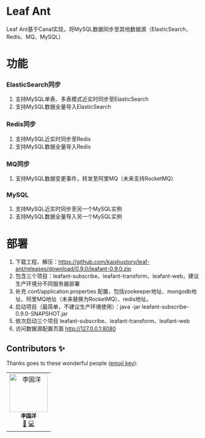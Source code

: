 # Leaf Ant
Leaf Ant基于Canal实现，将MySQL数据同步至其他数据源（ElasticSearch、Redis、MQ、MySQL）
# 功能
### ElasticSearch同步
1. 支持MySQL单表、多表模式近实时同步至ElasticSearch
2. 支持MySQL数据全量导入ElasticSearch
### Redis同步
1. 支持MySQL近实时同步至Redis
2. 支持MySQL数据全量导入Redis
### MQ同步
1. 支持MySQL数据变更事件，转发至阿里MQ（未来支持RocketMQ）
### MySQL
1. 支持MySQL近实时同步至另一个MySQL实例
2. 支持MySQL数据全量导入另一个MySQL实例
# 部署
1. 下载工程、解压：https://github.com/kaishustory/leaf-ant/releases/download/0.9.0/leafant-0.9.0.zip
2. 包含三个项目：leafant-subscribe、leafant-transform、leafant-web，建议生产环境分不同服务器部署
3. 补充 conf/application.properties 配置，包括zookeeper地址、mongodb地址、阿里MQ地址（未来替换为RocketMQ）、redis地址。
4. 启动项目（最简单，不建议生产环境使用）：java -jar leafant-subscribe-0.9.0-SNAPSHOT.jar
5. 依次启动三个项目 leafant-subscribe、leafant-transform、leafant-web
6. 访问数据源配置页面 http://127.0.0.1:8080

## Contributors ✨

Thanks goes to these wonderful people ([emoji key](https://allcontributors.org/docs/en/emoji-key)):

<!-- ALL-CONTRIBUTORS-LIST:START - Do not remove or modify this section -->
<!-- prettier-ignore -->
<table>
  <tr>
    <td align="center"><a href="https://github.com/liguoyangik"><img src="https://avatars3.githubusercontent.com/u/55503412?v=4" width="100px;" alt="李国洋"/><br /><sub><b>李国洋</b></sub></a><br /><a href="#design-liguoyangik" title="Design">🎨</a> <a href="https://github.com/kaishustory/leaf-ant/commits?author=liguoyangik" title="Code">💻</a></td>
  </tr>
</table>

<!-- ALL-CONTRIBUTORS-LIST:END -->
